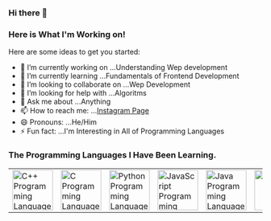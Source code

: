 ### Hi there 👋 
### Here is What I'm Working on!


Here are some ideas to get you started:

- 🔭 I’m currently working on ...Understanding Wep development
- 🌱 I’m currently learning ...Fundamentals of Frontend Development
- 👯 I’m looking to collaborate on ...Wep Development
- 🤔 I’m looking for help with ...Algoritms
- 💬 Ask me about ...Anything
- 📫 How to reach me: ...[Instagram Page](https://www.instagram.com/optimus970803/)
- 😄 Pronouns: ...He/Him
- ⚡ Fun fact: ...I'm Interesting in All of Programming Languages

### The Programming Languages I Have Been Learning.
<table>
  <tr>
    <td><img alt="C++ Programming Language" width="80px" src="https://github.com/Optimus970803/Optimus970803/blob/main/Source_Files/cpp%20(1).png"/></td>
    <td><img alt="C Programming Language" width="80px" src="https://github.com/Optimus970803/Optimus970803/blob/main/Source_Files/C.jpg"/></td>
    <td><img alt="Python Programming Language" width="80px" src="https://github.com/Optimus970803/Optimus970803/blob/main/Source_Files/python.jpg"/></td>
    <td><img alt="JavaScript Programming Language" width="80px" src="https://github.com/Optimus970803/Optimus970803/blob/main/Source_Files/JavaScript.png"/></td>
    <td><img alt="Java Programming Language" width="80px" src="https://github.com/Optimus970803/Optimus970803/blob/main/Source_Files/Java1.jpg"/></td>
    <td><img alt="HTML" width="80px" src="https://github.com/Optimus970803/Optimus970803/blob/main/Source_Files/HTML%40.png"/></td>
    <td><img alt="CSS" width="80px" src="https://github.com/Optimus970803/Optimus970803/blob/main/Source_Files/CSS1.jpg"/></td>
  </tr>
</table>

